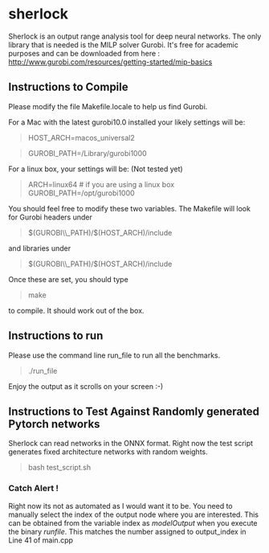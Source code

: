 # sherlock

Sherlock is an output range analysis tool for deep neural networks.
The only library that is needed is the MILP solver Gurobi. It's free
for academic purposes and can be downloaded from here :
http://www.gurobi.com/resources/getting-started/mip-basics


## Instructions to Compile

Please modify the file Makefile.locale to help us find Gurobi.

For a Mac with the latest gurobi10.0 installed your likely settings
will be:

> HOST_ARCH=macos_universal2

> GUROBI\_PATH=/Library/gurobi1000

For a linux box, your settings will be: (Not tested yet)

> ARCH=linux64 # if you are using a linux box
> GUROBI\_PATH=/opt/gurobi1000

You should feel free to modify these two variables. The Makefile will look for Gurobi headers under

> $(GUROBI\\_PATH)/$(HOST_ARCH)/include

and libraries under

> $(GUROBI\\_PATH)/$(HOST_ARCH)/include


Once these are set, you should type

> make

to compile. It should work out of the box.

## Instructions to run

Please use the command line run_file to run all the benchmarks.

> ./run_file


Enjoy the output as it scrolls on your screen :-)

## Instructions to Test Against Randomly generated Pytorch networks

Sherlock can read networks in the ONNX format. Right now the test script
generates fixed architecture networks with random weights.

> bash test_script.sh

### Catch Alert !
Right now its not as automated as I would want it to be. You need to manually select
the index of the output node where you are interested. This can be obtained from the
variable index as $modelOutput$ when you execute the binary $runfile$. This matches the number assigned to output\_index in Line 41 of main.cpp
